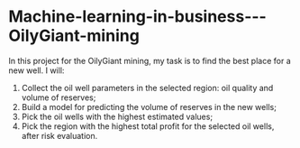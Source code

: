# Machine-learning-in-business---OilyGiant-mining
In this project for the OilyGiant mining, my task is to find the best place for a new well.
I will:
1. Collect the oil well parameters in the selected region: oil quality and volume of reserves;
2. Build a model for predicting the volume of reserves in the new wells;
3. Pick the oil wells with the highest estimated values;
4. Pick the region with the highest total profit for the selected oil wells, after risk evaluation.
